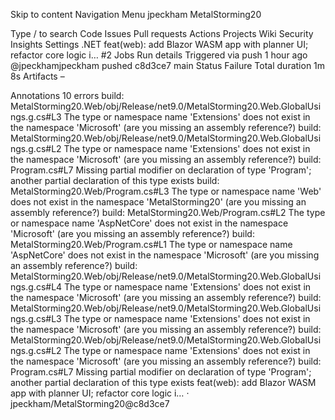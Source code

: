 Skip to content
Navigation Menu
jpeckham
MetalStorming20

Type / to search
Code
Issues
Pull requests
Actions
Projects
Wiki
Security
Insights
Settings
.NET
feat(web): add Blazor WASM app with planner UI; refactor core logic i… #2
Jobs
Run details
Triggered via push 1 hour ago
@jpeckhamjpeckham
pushed
 c8d3ce7
main
Status
Failure
Total duration
1m 8s
Artifacts
–


Annotations
10 errors
build: MetalStorming20.Web/obj/Release/net9.0/MetalStorming20.Web.GlobalUsings.g.cs#L3
The type or namespace name 'Extensions' does not exist in the namespace 'Microsoft' (are you missing an assembly reference?)
build: MetalStorming20.Web/obj/Release/net9.0/MetalStorming20.Web.GlobalUsings.g.cs#L2
The type or namespace name 'Extensions' does not exist in the namespace 'Microsoft' (are you missing an assembly reference?)
build: Program.cs#L7
Missing partial modifier on declaration of type 'Program'; another partial declaration of this type exists
build: MetalStorming20.Web/Program.cs#L3
The type or namespace name 'Web' does not exist in the namespace 'MetalStorming20' (are you missing an assembly reference?)
build: MetalStorming20.Web/Program.cs#L2
The type or namespace name 'AspNetCore' does not exist in the namespace 'Microsoft' (are you missing an assembly reference?)
build: MetalStorming20.Web/Program.cs#L1
The type or namespace name 'AspNetCore' does not exist in the namespace 'Microsoft' (are you missing an assembly reference?)
build: MetalStorming20.Web/obj/Release/net9.0/MetalStorming20.Web.GlobalUsings.g.cs#L4
The type or namespace name 'Extensions' does not exist in the namespace 'Microsoft' (are you missing an assembly reference?)
build: MetalStorming20.Web/obj/Release/net9.0/MetalStorming20.Web.GlobalUsings.g.cs#L3
The type or namespace name 'Extensions' does not exist in the namespace 'Microsoft' (are you missing an assembly reference?)
build: MetalStorming20.Web/obj/Release/net9.0/MetalStorming20.Web.GlobalUsings.g.cs#L2
The type or namespace name 'Extensions' does not exist in the namespace 'Microsoft' (are you missing an assembly reference?)
build: Program.cs#L7
Missing partial modifier on declaration of type 'Program'; another partial declaration of this type exists
feat(web): add Blazor WASM app with planner UI; refactor core logic i… · jpeckham/MetalStorming20@c8d3ce7